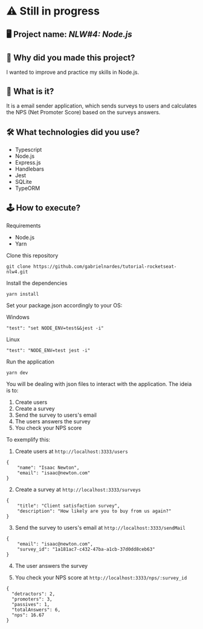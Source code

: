 # ⚠️ Still in progress

## 🖥️ Project name: _NLW#4: Node.js_

## 🤔 Why did you made this project?

I wanted to improve and practice my skills in Node.js.

## 💬 What is it?

It is a email sender application, which sends surveys to users and calculates the NPS (Net Promoter Score) based on the surveys answers.

## 🛠️ What technologies did you use?

-   Typescript
-   Node.js
-   Express.js
-   Handlebars
-   Jest
-   SQLite
-   TypeORM

## 🕹️ How to execute?

Requirements

-   Node.js
-   Yarn

Clone this repository

```
git clone https://github.com/gabrielnardes/tutorial-rocketseat-nlw4.git
```

Install the dependencies

```
yarn install
```

Set your package.json accordingly to your OS:

Windows

```
"test": "set NODE_ENV=test&&jest -i"
```

Linux

```
"test": "NODE_ENV=test jest -i"
```

Run the application

```
yarn dev
```

You will be dealing with json files to interact with the application. The ideia is to:

1. Create users
1. Create a survey
1. Send the survey to users's email
1. The users answers the survey
1. You check your NPS score

To exemplify this:

1. Create users at `http://localhost:3333/users`

```
{
	"name": "Isaac Newton",
	"email": "isaac@newton.com"
}
```

2. Create a survey at `http://localhost:3333/surveys`

```
{
	"title": "Client satisfaction survey",
	"description": "How likely are you to buy from us again?"
}
```

3. Send the survey to users's email at `http://localhost:3333/sendMail`

```
{
	"email": "isaac@newton.com",
	"survey_id": "1a181ac7-c432-47ba-a1cb-37d0dd8ceb63"
}
```

4. The user answers the survey

5. You check your NPS score at `http://localhost:3333/nps/:survey_id`

```
{
  "detractors": 2,
  "promoters": 3,
  "passives": 1,
  "totalAnswers": 6,
  "nps": 16.67
}
```
